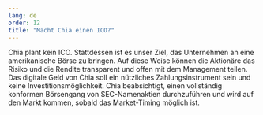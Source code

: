 ```yaml
---
lang: de
order: 12
title: "Macht Chia einen ICO?"
---
```


Chia plant kein ICO. Stattdessen ist es unser Ziel, das Unternehmen an eine amerikanische Börse zu bringen. Auf diese Weise können die Aktionäre das Risiko und die Rendite transparent und offen mit dem Management teilen. Das digitale Geld von Chia soll ein nützliches Zahlungsinstrument sein und keine Investitionsmöglichkeit. Chia beabsichtigt, einen vollständig konformen Börsengang von SEC-Namenaktien durchzuführen und wird auf den Markt kommen, sobald das Market-Timing möglich ist.
